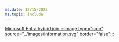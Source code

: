```yaml
---
ms.date: 12/15/2023
ms.topic: include
---
```


[Microsoft Entra hybrid join :::image type="icon" source="../images/information.svg" border="false":::](../../hello-how-it-works-technology.md#hybrid-azure-ad-join "Devices that are Microsoft Entra hybrid joined don't have any dependencies on Microsoft Entra ID. Only local users accounts and Active Directory users can sign in to these devices. Active Directory users that are synchronized to Microsoft Entra ID will have single-sign on to both Active Directory and Microsoft Entra protected resources")

